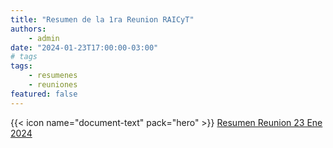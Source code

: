 ```yaml
---
title: "Resumen de la 1ra Reunion RAICyT"
authors:
    - admin
date: "2024-01-23T17:00:00-03:00"
# tags
tags: 
    - resumenes 
    - reuniones
featured: false
---
```



{{< icon name="document-text" pack="hero" >}} [Resumen Reunion 23 Ene 2024](resumen-1er-reunion.pdf)
